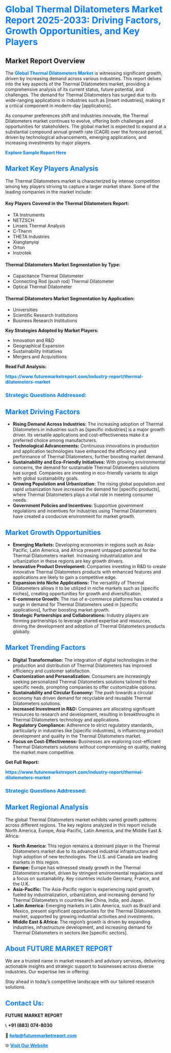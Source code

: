 <h1 style="color: #007BFF;">Global Thermal Dilatometers Market Report 2025-2033: Driving Factors, Growth Opportunities, and Key Players</h1>

<section id="overview">
<h2>Market Report Overview</h2>
<p>The <a href="https://www.futuremarketreport.com/industry-report/thermal-dilatometers-market" style="color: #007BFF; text-decoration: none;"><strong>Global Thermal Dilatometers Market</strong></a> is witnessing significant growth, driven by increasing demand across various industries. This report delves into the key aspects of the Thermal Dilatometers market, providing a comprehensive analysis of its current status, future potential, and challenges. The demand for Thermal Dilatometers has surged due to its wide-ranging applications in industries such as [insert industries], making it a critical component in modern-day [applications].</p>
<p>As consumer preferences shift and industries innovate, the Thermal Dilatometers market continues to evolve, offering both challenges and opportunities for stakeholders. The global market is expected to expand at a substantial compound annual growth rate (CAGR) over the forecast period, driven by technological advancements, emerging applications, and increasing investments by major players.</p>
</section>

<section id="overview">
<p><a href="https://www.futuremarketreport.com/request-sample/reportId=26213" style="color: #007BFF; text-decoration: none;"><strong>Explore Sample Report Here</strong></a></p>
</section>

<section id="key-players">
<h2 style="color: #007BFF;">Market Key Players Analysis</h2>
<p>The Thermal Dilatometers market is characterized by intense competition among key players striving to capture a larger market share. Some of the leading companies in the market include:</p>
<h4>Key Players Covered in the Thermal Dilatometers Report:</h4>
<ul><li>TA Instruments</li><li>NETZSCH</li><li>Linseis Thermal Analysis</li><li>C-Therm</li><li>THETA Industries</li><li>Xiangtanyiqi</li><li>Orton</li><li>Instrotek</li></ul>
<h4>Thermal Dilatometers Market Segmentation by Type:</h4>
<ul><li>Capacitance Thermal Dilatometer</li><li>Connecting Rod (push rod) Thermal Dilatometer</li><li>Optical Thermal Dilatometer</li></ul>

<h4>Thermal Dilatometers Market Segmentation by Application:</h4>
<ul><li>Universities</li><li>Scientific Research Institutions</li><li>Business Research Institutions</li></ul>
<p><strong>Key Strategies Adopted by Market Players:</strong></p>
<ul>
<li>Innovation and R&D</li>
<li>Geographical Expansion</li>
<li>Sustainability Initiatives</li>
<li>Mergers and Acquisitions</li>
</ul>
</section>

<section>
<p><strong>Read Full Analysis: </strong></p><a href="https://www.futuremarketreport.com/industry-report/thermal-dilatometers-market" style="color: #007BFF; text-decoration: none;"><strong>https://www.futuremarketreport.com/industry-report/thermal-dilatometers-market</strong></a>
<h3 style="color: #007BFF;">Strategic Questions Addressed:</h3>
</section>

<section id="driving-factors">
<h2 style="color: #007BFF;">Market Driving Factors</h2>
<ul>
<li><strong>Rising Demand Across Industries:</strong> The increasing adoption of Thermal Dilatometers in industries such as [specific industries] is a major growth driver. Its versatile applications and cost-effectiveness make it a preferred choice among manufacturers.</li>
<li><strong>Technological Advancements:</strong> Continuous innovations in production and application technologies have enhanced the efficiency and performance of Thermal Dilatometers, further boosting market demand.</li>
<li><strong>Sustainability and Eco-Friendly Initiatives:</strong> With growing environmental concerns, the demand for sustainable Thermal Dilatometers solutions has surged. Companies are investing in eco-friendly variants to align with global sustainability goals.</li>
<li><strong>Growing Population and Urbanization:</strong> The rising global population and rapid urbanization have increased the demand for [specific products], where Thermal Dilatometers plays a vital role in meeting consumer needs.</li>
<li><strong>Government Policies and Incentives:</strong> Supportive government regulations and incentives for industries using Thermal Dilatometers have created a conducive environment for market growth.</li>
</ul>
</section>

<section id="growth-opportunities">
<h2 style="color: #007BFF;">Market Growth Opportunities</h2>
<ul>
<li><strong>Emerging Markets:</strong> Developing economies in regions such as Asia-Pacific, Latin America, and Africa present untapped potential for the Thermal Dilatometers market. Increasing industrialization and urbanization in these regions are key growth drivers.</li>
<li><strong>Innovative Product Development:</strong> Companies investing in R&D to create innovative Thermal Dilatometers products with enhanced features and applications are likely to gain a competitive edge.</li>
<li><strong>Expansion into Niche Applications:</strong> The versatility of Thermal Dilatometers allows it to be utilized in niche markets such as [specific niches], creating opportunities for growth and diversification.</li>
<li><strong>E-commerce Growth:</strong> The rise of e-commerce platforms has created a surge in demand for Thermal Dilatometers used in [specific applications], further boosting market growth.</li>
<li><strong>Strategic Partnerships and Collaborations:</strong> Industry players are forming partnerships to leverage shared expertise and resources, driving the development and adoption of Thermal Dilatometers products globally.</li>
</ul>
</section>

<section id="trending-factors">
<h2 style="color: #007BFF;">Market Trending Factors</h2>
<ul>
<li><strong>Digital Transformation:</strong> The integration of digital technologies in the production and distribution of Thermal Dilatometers has improved efficiency and customer satisfaction.</li>
<li><strong>Customization and Personalization:</strong> Consumers are increasingly seeking personalized Thermal Dilatometers solutions tailored to their specific needs, prompting companies to offer customizable options.</li>
<li><strong>Sustainability and Circular Economy:</strong> The push towards a circular economy has driven demand for recyclable and reusable Thermal Dilatometers solutions.</li>
<li><strong>Increased Investment in R&D:</strong> Companies are allocating significant resources to research and development, resulting in breakthroughs in Thermal Dilatometers technology and applications.</li>
<li><strong>Regulatory Compliance:</strong> Adherence to strict regulatory standards, particularly in industries like [specific industries], is influencing product development and quality in the Thermal Dilatometers market.</li>
<li><strong>Focus on Cost-Effectiveness:</strong> Businesses are exploring cost-efficient Thermal Dilatometers solutions without compromising on quality, making the market more competitive.</li>
</ul>
</section>

<section>
<p><strong>Get Full Report: </strong></p><a href="https://www.futuremarketreport.com/industry-report/thermal-dilatometers-market" style="color: #007BFF; text-decoration: none;"><strong>https://www.futuremarketreport.com/industry-report/thermal-dilatometers-market</strong></a>
<h3 style="color: #007BFF;">Strategic Questions Addressed:</h3>
</section>


<section id="regional-analysis">
<h2 style="color: #007BFF;">Market Regional Analysis</h2>
<p>The global Thermal Dilatometers market exhibits varied growth patterns across different regions. The key regions analyzed in this report include North America, Europe, Asia-Pacific, Latin America, and the Middle East & Africa:</p>
<ul>
<li><strong>North America:</strong> This region remains a dominant player in the Thermal Dilatometers market due to its advanced industrial infrastructure and high adoption of new technologies. The U.S. and Canada are leading markets in this region.</li>
<li><strong>Europe:</strong> Europe has witnessed steady growth in the Thermal Dilatometers market, driven by stringent environmental regulations and a focus on sustainability. Key countries include Germany, France, and the U.K.</li>
<li><strong>Asia-Pacific:</strong> The Asia-Pacific region is experiencing rapid growth, fueled by industrialization, urbanization, and increasing demand for Thermal Dilatometers in countries like China, India, and Japan.</li>
<li><strong>Latin America:</strong> Emerging markets in Latin America, such as Brazil and Mexico, present significant opportunities for the Thermal Dilatometers market, supported by growing industrial activities and investments.</li>
<li><strong>Middle East & Africa:</strong> The region’s growth is driven by expanding industries, infrastructure development, and increasing demand for Thermal Dilatometers in sectors like [specific sectors].</li>
</ul>
</section>

<footer>
<h2 style="color: #007BFF;">About FUTURE MARKET REPORT</h2>
<p>We are a trusted name in market research and advisory services, delivering actionable insights and strategic support to businesses across diverse industries. Our expertise lies in offering:</p>

<p>Stay ahead in today’s competitive landscape with our tailored research solutions.</p>

<h2 style="color: #007BFF;">Contact Us:</h2>
<p><strong>FUTURE MARKET REPORT</strong></p>
<p>📞 <strong>+91 (883) 074-8030</strong></p>
<p>📧 <strong><a href="mailto:help@futuremarketreport.com" style="color: #007BFF;">help@futuremarketreport.com</a></strong></p>
<p>🌐 <strong><a href="https://www.futuremarketreport.com/" style="color: #007BFF;">Visit Our Website</a></strong></p>
</footer>